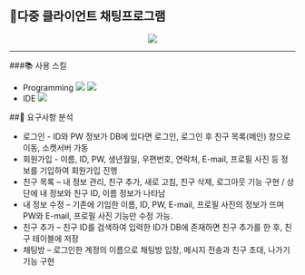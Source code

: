 ## 💬다중 클라이언트 채팅프로그램

<p align="center"><img src="https://user-images.githubusercontent.com/74812194/184757463-f9fb51df-d451-4717-ac00-bb250a3b4d62.png"></p>

---

###📚 사용 스킬

* Programming <img src="https://img.shields.io/badge/java-007396?style=for-the-badge&logo=java&logoColor=white"> <img src="https://img.shields.io/badge/mysql-4479A1?style=for-the-badge&logo=mysql&logoColor=white">
* IDE <img src="https://img.shields.io/badge/Eclipse-2C2255?style=for-the-badge&logo=Eclipse&logoColor=white">

##📄 요구사항 분석

* 로그인 - ID와 PW 정보가 DB에 있다면 로그인, 로그인 후 친구 목록(메인) 창으로 이동, 소켓서버 가동
* 회원가입 - 이름, ID, PW, 생년월일, 우편번호, 연락처, E-mail, 프로필 사진 등 정보를 기입하여 회원가입 진행
* 친구 목록 – 내 정보 관리, 친구 추가, 새로 고침, 친구 삭제, 로그아웃 기능 구현 / 상단에 내 정보와 친구 ID, 이름 정보가 나타남
* 내 정보 수정 – 기존에 기입한 이름, ID, PW, E-mail, 프로필 사진의 정보가 뜨며 PW와 E-mail, 프로필 사진 기능만 수정 가능.
* 친구 추가 – 친구 ID를 검색하여 입력한 ID가 DB에 존재하면 친구 추가를 한 후, 친구 테이블에 저장
* 채팅방 – 로그인한 계정의 이름으로 채팅방 입장, 메시지 전송과 친구 초대, 나가기 기능 구현
